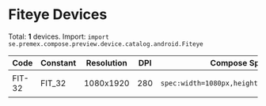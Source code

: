 # Fiteye Devices

Total: **1** devices. Import: `import se.premex.compose.preview.device.catalog.android.Fiteye`

| Code | Constant | Resolution | DPI | Compose Spec | Preview Usage |
|------|----------|------------|-----|-------------|---------------|
| FIT-32 | FIT_32 | 1080x1920 | 280 | `spec:width=1080px,height=1920px,dpi=280` | `@Preview(device = Fiteye.FIT_32)` |

<!-- Generated automatically. Do not edit manually. -->
